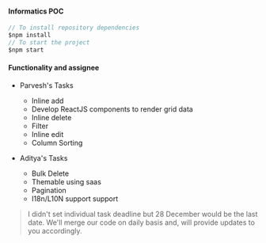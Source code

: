 #### Informatics POC

```javascript
// To install repository dependencies
$npm install
// To start the project
$npm start

```

#### Functionality and assignee
 * Parvesh's Tasks
   * Inline add
   * Develop ReactJS components to render grid data
   * Inline delete
   * Filter
   * Inline edit
   * Column Sorting

* Aditya's Tasks
  * Bulk Delete
  * Themable using saas
  * Pagination
  * I18n/L10N support support  

> I didn't set individual task deadline but 28 December would be the last date. We'll merge our code on daily basis and, will provide updates to you accordingly.
